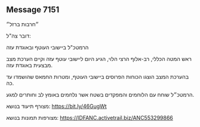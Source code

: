 ## Message 7151

״חרבות ברזל״

דובר צה"ל:

הרמטכ"ל ביישובי העוטף ובאוגדת עזה

ראש המטה הכללי, רב-אלוף הרצי הלוי, הגיע היום ליישובי עוטף עזה וקיים הערכת מצב מבצעית באוגדת עזה.

בהערכת המצב הוצגו הכוחות הפרוסים ביישובי העוטף, ומטרות החמאס שהושמדו עד כה.

הרמטכ״ל שוחח עם הלוחמים והמפקדים בשטח אשר נלחמים באומץ לב וחותרים למגע.

מצורף תיעוד בנושא: https://bit.ly/46GugWt

מצורפות תמונות בנושא: https://IDFANC.activetrail.biz/ANC553299866

